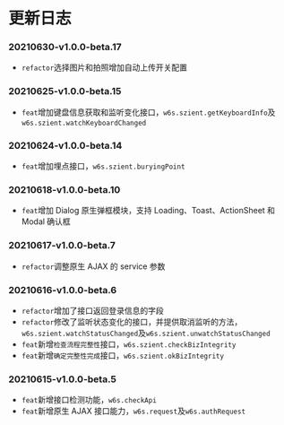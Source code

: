# 更新日志

### 20210630-v1.0.0-beta.17

* `refactor`选择图片和拍照增加自动上传开关配置
### 20210625-v1.0.0-beta.15

* `feat`增加键盘信息获取和监听变化接口，`w6s.szient.getKeyboardInfo`及`w6s.szient.watchKeyboardChanged`

### 20210624-v1.0.0-beta.14

* `feat`增加埋点接口，`w6s.szient.buryingPoint`

### 20210618-v1.0.0-beta.10

* `feat`增加 Dialog 原生弹框模块，支持 Loading、Toast、ActionSheet 和 Modal 确认框

### 20210617-v1.0.0-beta.7

* `refactor`调整原生 AJAX 的 service 参数

### 20210616-v1.0.0-beta.6

* `refactor`增加了接口返回登录信息的字段
* `refactor`修改了监听状态变化的接口，并提供取消监听的方法，`w6s.szient.watchStatusChanged`及`w6s.szient.unwatchStatusChanged`
* `feat`新增`检查流程完整性`接口，`w6s.szient.checkBizIntegrity`
* `feat`新增`确定完整性完成`接口，`w6s.szient.okBizIntegrity`
### 20210615-v1.0.0-beta.5

* `feat`新增接口检测功能，`w6s.checkApi`
* `feat`新增原生 AJAX 接口能力，`w6s.request`及`w6s.authRequest`

